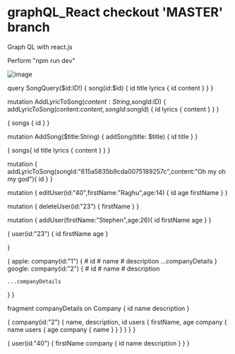 # graphQL_React checkout 'MASTER' branch
Graph QL with react.js

Perform "npm run dev"


![image](https://user-images.githubusercontent.com/32561508/136667771-63055734-0b7b-4943-b9d8-6dcfbe963a35.png)

query SongQuery($id:ID!) {
    song(id:$id) {
    	id
      title
      lyrics {
        id
        content
      }
  }
}


mutation AddLyricToSong($content:String,$songId:ID) {
  addLyricToSong(content:$content,songId:$songId) {
    id
    lyrics {
      content
    }
  }
}

{
  songs {
    id
  }
}


mutation AddSong($title:String) {
  addSong(title: $title) {
    id
    title
  }
}


{
  songs{
    id
    title
    lyrics {
      content
    }
  }
}






mutation {
  addLyricToSong(songId:"615a5835b9cda0075189257c",content:"Oh my oh my god"){
    id
  }
}

mutation {
  editUser(id:"40",firstName:"Raghu",age:14) {
     id
    	age
    firstName
  }
}


mutation {
  deleteUser(id:"23") {
    firstName
  }
}


mutation {
  addUser(firstName:"Stephen",age:26){
    id
    firstName
    age
  }
}




{
  user(id:"23") {
    id
    firstName
    age
  }
  
}

 {
  apple: company(id:"1") {
    # id
    # name
    # description
    ...companyDetails
  }
   google: company(id:"2") {
    # id
    # name
    # description
    
    ...companyDetails
  }
}

fragment companyDetails on Company {
  id
  name
  description
}


{
  company(id:"2") {
    name,
    description,
    id
    users {
      firstName,
      age
      company {
        name
        users {
          age 
          company {
            name
          }
        }
      }
    }
  }
}


{
  user(id:"40") {
    firstName
    company {
      id
      name
      description
    }
  }
}




